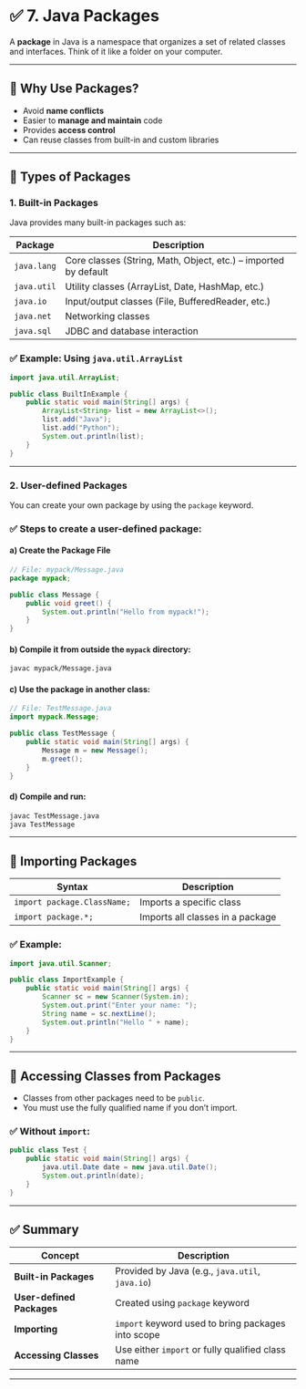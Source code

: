 # ✅ 7. Java Packages

A **package** in Java is a namespace that organizes a set of related classes and interfaces. Think of it like a folder on your computer.

---

## 🔸 Why Use Packages?

* Avoid **name conflicts**
* Easier to **manage and maintain** code
* Provides **access control**
* Can reuse classes from built-in and custom libraries

---

## 🔹 Types of Packages

### 1. **Built-in Packages**

Java provides many built-in packages such as:

| Package     | Description                                                     |
| ----------- | --------------------------------------------------------------- |
| `java.lang` | Core classes (String, Math, Object, etc.) – imported by default |
| `java.util` | Utility classes (ArrayList, Date, HashMap, etc.)                |
| `java.io`   | Input/output classes (File, BufferedReader, etc.)               |
| `java.net`  | Networking classes                                              |
| `java.sql`  | JDBC and database interaction                                   |

### ✅ Example: Using `java.util.ArrayList`

```java
import java.util.ArrayList;

public class BuiltInExample {
    public static void main(String[] args) {
        ArrayList<String> list = new ArrayList<>();
        list.add("Java");
        list.add("Python");
        System.out.println(list);
    }
}
```

---

### 2. **User-defined Packages**

You can create your own package by using the `package` keyword.

### ✅ Steps to create a user-defined package:

#### a) Create the Package File

```java
// File: mypack/Message.java
package mypack;

public class Message {
    public void greet() {
        System.out.println("Hello from mypack!");
    }
}
```

#### b) Compile it from outside the `mypack` directory:

```bash
javac mypack/Message.java
```

#### c) Use the package in another class:

```java
// File: TestMessage.java
import mypack.Message;

public class TestMessage {
    public static void main(String[] args) {
        Message m = new Message();
        m.greet();
    }
}
```

#### d) Compile and run:

```bash
javac TestMessage.java
java TestMessage
```

---

## 🔹 Importing Packages

| Syntax                      | Description                      |
| --------------------------- | -------------------------------- |
| `import package.ClassName;` | Imports a specific class         |
| `import package.*;`         | Imports all classes in a package |

### ✅ Example:

```java
import java.util.Scanner;

public class ImportExample {
    public static void main(String[] args) {
        Scanner sc = new Scanner(System.in);
        System.out.print("Enter your name: ");
        String name = sc.nextLine();
        System.out.println("Hello " + name);
    }
}
```

---

## 🔹 Accessing Classes from Packages

* Classes from other packages need to be `public`.
* You must use the fully qualified name if you don’t import.

### ✅ Without `import`:

```java
public class Test {
    public static void main(String[] args) {
        java.util.Date date = new java.util.Date();
        System.out.println(date);
    }
}
```

---

## ✅ Summary

| Concept                   | Description                                        |
| ------------------------- | -------------------------------------------------- |
| **Built-in Packages**     | Provided by Java (e.g., `java.util`, `java.io`)    |
| **User-defined Packages** | Created using `package` keyword                    |
| **Importing**             | `import` keyword used to bring packages into scope |
| **Accessing Classes**     | Use either `import` or fully qualified class name  |

---
 
